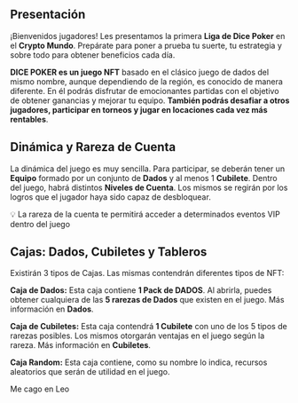 ## Presentación

¡Bienvenidos jugadores! Les presentamos la primera **Liga de Dice Poker** en el **Crypto Mundo**. Prepárate para poner a prueba tu suerte, tu estrategia y sobre todo para obtener beneficios cada día.

**DICE POKER es un juego NFT** basado en el clásico juego de dados del mismo nombre, aunque dependiendo de la región, es conocido de manera diferente. En él podrás disfrutar de emocionantes partidas con el objetivo de obtener ganancias y mejorar tu equipo. **También podrás desafiar a otros jugadores, participar en torneos y jugar en locaciones cada vez más rentables**.
## Dinámica y Rareza de Cuenta

La dinámica del juego es muy sencilla. Para participar, se deberán tener un **Equipo** formado por un conjunto de **Dados** y al menos 1 **Cubilete**. Dentro del juego, habrá distintos **Niveles de Cuenta**. Los mismos se regirán por los logros que el jugador haya sido capaz de desbloquear. 

💡 La rareza de la cuenta te permitirá acceder a determinados eventos VIP dentro del juego
## Cajas: Dados, Cubiletes y Tableros

Existirán 3 tipos de Cajas. Las mismas contendrán diferentes tipos de NFT:

**Caja de Dados:** Esta caja contiene **1 Pack de DADOS**. Al abrirla, puedes obtener cualquiera de las **5 rarezas de Dados** que existen en el juego. Más información en **Dados**.

**Caja de Cubiletes:** Esta caja contendrá **1 Cubilete** con uno de los 5 tipos de rarezas posibles. Los mismos otorgarán ventajas en el juego según la rareza. Más información en **Cubiletes**.

**Caja Random:** Esta caja contiene, como su nombre lo indica, recursos aleatorios que serán de utilidad en el juego.

Me cago en Leo